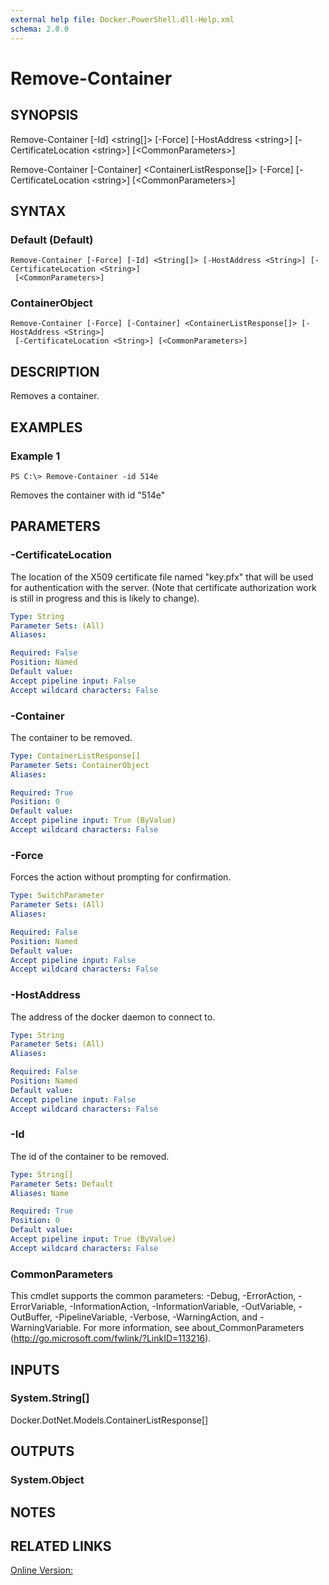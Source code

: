 ```yaml
---
external help file: Docker.PowerShell.dll-Help.xml
schema: 2.0.0
---
```


# Remove-Container
## SYNOPSIS
Remove-Container \[-Id\] \<string\[\]\> \[-Force\] \[-HostAddress \<string\>\] \[-CertificateLocation \<string\>\] \[\<CommonParameters\>\]

Remove-Container \[-Container\] \<ContainerListResponse\[\]\> \[-Force\] \[-CertificateLocation \<string\>\] \[\<CommonParameters\>\]
## SYNTAX

### Default (Default)
```
Remove-Container [-Force] [-Id] <String[]> [-HostAddress <String>] [-CertificateLocation <String>]
 [<CommonParameters>]
```

### ContainerObject
```
Remove-Container [-Force] [-Container] <ContainerListResponse[]> [-HostAddress <String>]
 [-CertificateLocation <String>] [<CommonParameters>]
```

## DESCRIPTION
Removes a container. 
## EXAMPLES

### Example 1
```
PS C:\> Remove-Container -id 514e
```

Removes the container with id "514e"
## PARAMETERS

### -CertificateLocation
The location of the X509 certificate file named "key.pfx" that will be used for authentication with the server.  (Note that certificate authorization work is still in progress and this is likely to change).





```yaml
Type: String
Parameter Sets: (All)
Aliases: 

Required: False
Position: Named
Default value: 
Accept pipeline input: False
Accept wildcard characters: False
```

### -Container
The container to be removed.





```yaml
Type: ContainerListResponse[]
Parameter Sets: ContainerObject
Aliases: 

Required: True
Position: 0
Default value: 
Accept pipeline input: True (ByValue)
Accept wildcard characters: False
```

### -Force
Forces the action without prompting for confirmation. 





```yaml
Type: SwitchParameter
Parameter Sets: (All)
Aliases: 

Required: False
Position: Named
Default value: 
Accept pipeline input: False
Accept wildcard characters: False
```

### -HostAddress
The address of the docker daemon to connect to.





```yaml
Type: String
Parameter Sets: (All)
Aliases: 

Required: False
Position: Named
Default value: 
Accept pipeline input: False
Accept wildcard characters: False
```

### -Id
The id of the container to be removed. 





```yaml
Type: String[]
Parameter Sets: Default
Aliases: Name

Required: True
Position: 0
Default value: 
Accept pipeline input: True (ByValue)
Accept wildcard characters: False
```

### CommonParameters
This cmdlet supports the common parameters: -Debug, -ErrorAction, -ErrorVariable, -InformationAction, -InformationVariable, -OutVariable, -OutBuffer, -PipelineVariable, -Verbose, -WarningAction, and -WarningVariable. For more information, see about_CommonParameters (http://go.microsoft.com/fwlink/?LinkID=113216).
## INPUTS

### System.String[]
Docker.DotNet.Models.ContainerListResponse[]
## OUTPUTS

### System.Object

## NOTES

## RELATED LINKS

[Online Version:]()






